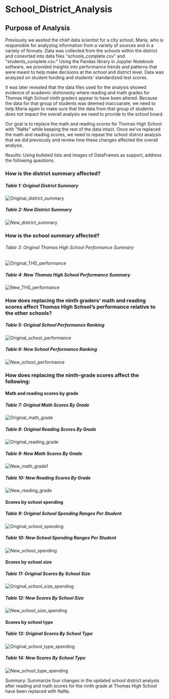 # School_District_Analysis
## Purpose of Analysis 
Previously we assited the chief data scientist for a city school, Maria, who is responsible for analyzing information from a variety of sources and in a variety of formats. Data was collected from the schools within the district and conevrted into data files "schools_complete.csv" and "students_complete.csv." Using the Pandas library in Jupyter Notebook software, we provided insights into performance trends and patterns that were meant to help make decisions at the school and district level. Data was analyzed on student funding and students' standardized test scores. 

It was later revealed that the data files used for the analysis showed evidence of academic dishonesty where reading and math grades for Thomas High School ninth graders appear to have been altered. Because the data for that group of students was deemed inaccuarate, we need to help Maria again to make sure that the data from that group of students does not impact the overall analysis we need to provide to the school board. 

Our goal is to replace the math and reading scores for Thomas High School with "NaNs" while keeping the rest of the data intact. Once we’ve replaced the math and reading scores, we need to repeat the school district analysis that we did previously and review how these changes affected the overall analysis.


Results: Using bulleted lists and images of DataFrames as support, address the following questions.

### How is the district summary affected?

##### Table 1: Original District Summary
![Original_district_summary](https://github.com/AviLevyHTX/School_District_Analysis/blob/main/analysis/Original_district_summary2.PNG)

##### Table 2: New District Summary
![New_district_summary](https://github.com/AviLevyHTX/School_District_Analysis/blob/main/analysis/New_district_summary.PNG)



### How is the school summary affected?
###### Table 3: Original Thomas High School Performance Summary
![Original_THS_performance](https://github.com/AviLevyHTX/School_District_Analysis/blob/main/analysis/Original_THS_performance1.PNG)

##### Table 4: New Thomas High School Performance Summary
![New_THS_performance](https://github.com/AviLevyHTX/School_District_Analysis/blob/main/analysis/New_THS_performance.PNG)



### How does replacing the ninth graders’ math and reading scores affect Thomas High School’s performance relative to the other schools?

##### Table 5: Original School Performance Ranking
![Original_school_performance](https://github.com/AviLevyHTX/School_District_Analysis/blob/main/analysis/Original_school_performance1.PNG)

##### Table 6: New School Performance Ranking
![New_school_performance](https://github.com/AviLevyHTX/School_District_Analysis/blob/main/analysis/New_school_performance.PNG)


### How does replacing the ninth-grade scores affect the following:

#### Math and reading scores by grade

##### Table 7: Original Math Scores By Grade
![Original_math_grade](https://github.com/AviLevyHTX/School_District_Analysis/blob/main/analysis/Original_math_grade.PNG)

##### Table 8: Original Reading Scores By Grade
![Original_reading_grade](https://github.com/AviLevyHTX/School_District_Analysis/blob/main/analysis/Original_reading_grade.PNG)

##### Table 9: New Math Scores By Grade
![New_math_grade1](https://github.com/AviLevyHTX/School_District_Analysis/blob/main/analysis/New_math_grade1.PNG)

##### Table 10: New Reading Scores By Grade
![New_reading_grade](https://github.com/AviLevyHTX/School_District_Analysis/blob/main/analysis/New_reading_grade.PNG)


#### Scores by school spending

##### Table 9: Original School Spending Ranges Per Student
![Original_school_spending](https://github.com/AviLevyHTX/School_District_Analysis/blob/main/analysis/Original_school_spending.PNG)

##### Table 10: New School Spending Ranges Per Student
![New_school_spending](https://github.com/AviLevyHTX/School_District_Analysis/blob/main/analysis/New_school_spending.PNG)

#### Scores by school size

##### Table 11: Original Scores By School Size
![Original_school_size_spending](https://github.com/AviLevyHTX/School_District_Analysis/blob/main/analysis/Original_school_size_spending.PNG)

##### Table 12: New Scores By School Size
![New_school_size_spending](https://github.com/AviLevyHTX/School_District_Analysis/blob/main/analysis/New_school_size_spending.PNG)

#### Scores by school type

##### Table 13: Original Scores By School Type
![Original_school_type_spending](https://github.com/AviLevyHTX/School_District_Analysis/blob/main/analysis/Original_school_type_spending.PNG)

##### Table 14: New Scores By School Type
![New_school_type_spending](https://github.com/AviLevyHTX/School_District_Analysis/blob/main/analysis/New_school_type_spending.PNG) 

Summary: Summarize four changes in the updated school district analysis after reading and math scores for the ninth grade at Thomas High School have been replaced with NaNs.
